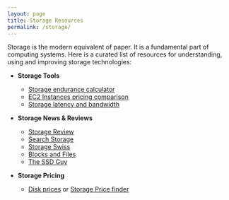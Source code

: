 ```yaml
---
layout: page
title: Storage Resources
permalink: /storage/
---
```


Storage is the modern equivalent of paper. It is a fundamental part of computing systems. Here is a curated list of resources for understanding, using and improving storage technologies:

- **Storage Tools**
  - [Storage endurance calculator](../projects/endurance_calc)
  - [EC2 Instances pricing comparison](../projects/ec2_instance)
  - [Storage latency and bandwidth](../projects/latency_bandwidth)

- **Storage News & Reviews**
  - [Storage Review](https://www.storagereview.com/)
  - [Search Storage](https://searchstorage.techtarget.com/)
  - [Storage Swiss](https://storageswiss.com/)
  - [Blocks and Files](https://blocksandfiles.com/)
  - [The SSD Guy](https://thessdguy.com/)

- **Storage Pricing**
  - [Disk prices](https://diskprices.com/) or [Storage Price finder](https://github.com/adam-abed-abud/storage-finder) 
